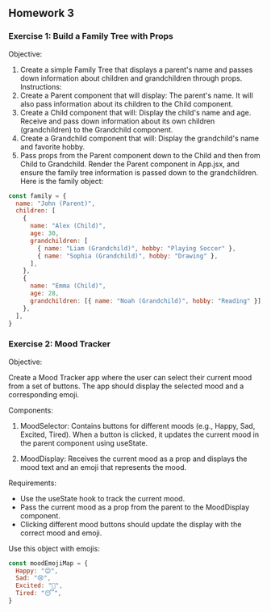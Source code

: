 ## Homework 3

### Exercise 1: Build a Family Tree with Props

Objective:

1. Create a simple Family Tree that displays a parent's name and passes down information about children and grandchildren through props.
   Instructions:
2. Create a Parent component that will display:
   The parent's name.
   It will also pass information about its children to the Child component.
3. Create a Child component that will:
   Display the child's name and age.
   Receive and pass down information about its own children (grandchildren) to the Grandchild component.
4. Create a Grandchild component that will:
   Display the grandchild's name and favorite hobby.
5. Pass props from the Parent component down to the Child and then from Child to Grandchild.
   Render the Parent component in App.jsx, and ensure the family tree information is passed down to the grandchildren. Here is the family object:

```js
const family = {
  name: "John (Parent)",
  children: [
    {
      name: "Alex (Child)",
      age: 30,
      grandchildren: [
        { name: "Liam (Grandchild)", hobby: "Playing Soccer" },
        { name: "Sophia (Grandchild)", hobby: "Drawing" },
      ],
    },
    {
      name: "Emma (Child)",
      age: 28,
      grandchildren: [{ name: "Noah (Grandchild)", hobby: "Reading" }],
    },
  ],
}
```

### Exercise 2: Mood Tracker

Objective:

Create a Mood Tracker app where the user can select their current mood from a set of buttons. The app should display the selected mood and a corresponding emoji.

Components:

1. MoodSelector:
   Contains buttons for different moods (e.g., Happy, Sad, Excited, Tired).
   When a button is clicked, it updates the current mood in the parent component using useState.

2. MoodDisplay:
   Receives the current mood as a prop and displays the mood text and an emoji that represents the mood.

Requirements:

- Use the useState hook to track the current mood.
- Pass the current mood as a prop from the parent to the MoodDisplay component.
- Clicking different mood buttons should update the display with the correct mood and emoji.

Use this object with emojis:

```js
const moodEmojiMap = {
  Happy: "😊",
  Sad: "😢",
  Excited: "🤩",
  Tired: "😴",
}
```